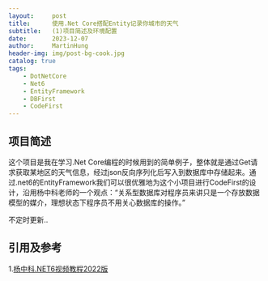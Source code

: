 ```yaml
---
layout:     post
title:      使用.Net Core搭配Entity记录你城市的天气
subtitle:   (1)项目简述及环境配置
date:       2023-12-07
author:     MartinHung
header-img: img/post-bg-cook.jpg
catalog: true
tags:
    - DotNetCore
    - Net6
    - EntityFramework
    - DBFirst
    - CodeFirst
---
```


## 项目简述
这个项目是我在学习.Net Core编程的时候用到的简单例子，整体就是通过Get请求获取某地区的天气信息，经过json反向序列化后写入到数据库中存储起来。通过.net6的EntityFramework我们可以很优雅地为这个小项目进行CodeFirst的设计，沿用杨中科老师的一个观点：“关系型数据库对程序员来讲只是一个存放数据模型的媒介，理想状态下程序员不用关心数据库的操作。”

不定时更新..


## 引用及参考
1.[杨中科.NET6视频教程2022版](https://www.youtube.com/playlist?list=PL9sJKk6XPMxehYCui7OysUV6trlBbJ4T_)